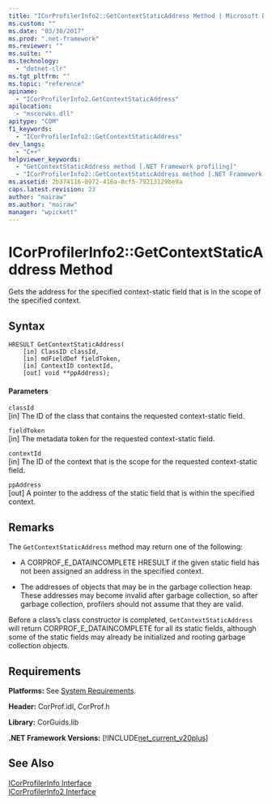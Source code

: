```yaml
---
title: "ICorProfilerInfo2::GetContextStaticAddress Method | Microsoft Docs"
ms.custom: ""
ms.date: "03/30/2017"
ms.prod: ".net-framework"
ms.reviewer: ""
ms.suite: ""
ms.technology: 
  - "dotnet-clr"
ms.tgt_pltfrm: ""
ms.topic: "reference"
apiname: 
  - "ICorProfilerInfo2.GetContextStaticAddress"
apilocation: 
  - "mscorwks.dll"
apitype: "COM"
f1_keywords: 
  - "ICorProfilerInfo2::GetContextStaticAddress"
dev_langs: 
  - "C++"
helpviewer_keywords: 
  - "GetContextStaticAddress method [.NET Framework profiling]"
  - "ICorProfilerInfo2::GetContextStaticAddress method [.NET Framework profiling]"
ms.assetid: 2b374116-0972-416a-8cf5-79213129be9a
caps.latest.revision: 23
author: "mairaw"
ms.author: "mairaw"
manager: "wpickett"
---
```

# ICorProfilerInfo2::GetContextStaticAddress Method
Gets the address for the specified context-static field that is in the scope of the specified context.  
  
## Syntax  
  
```  
HRESULT GetContextStaticAddress(  
    [in] ClassID classId,  
    [in] mdFieldDef fieldToken,  
    [in] ContextID contextId,  
    [out] void **ppAddress);  
```  
  
#### Parameters  
 `classId`  
 [in] The ID of the class that contains the requested context-static field.  
  
 `fieldToken`  
 [in] The metadata token for the requested context-static field.  
  
 `contextId`  
 [in] The ID of the context that is the scope for the requested context-static field.  
  
 `ppAddress`  
 [out] A pointer to the address of the static field that is within the specified context.  
  
## Remarks  
 The `GetContextStaticAddress` method may return one of the following:  
  
-   A CORPROF_E_DATAINCOMPLETE HRESULT if the given static field has not been assigned an address in the specified context.  
  
-   The addresses of objects that may be in the garbage collection heap. These addresses may become invalid after garbage collection, so after garbage collection, profilers should not assume that they are valid.  
  
 Before a class’s class constructor is completed, `GetContextStaticAddress` will return CORPROF_E_DATAINCOMPLETE for all its static fields, although some of the static fields may already be initialized and rooting garbage collection objects.  
  
## Requirements  
 **Platforms:** See [System Requirements](../../../../docs/framework/get-started/system-requirements.md).  
  
 **Header:** CorProf.idl, CorProf.h  
  
 **Library:** CorGuids.lib  
  
 **.NET Framework Versions:** [!INCLUDE[net_current_v20plus](../../../../includes/net-current-v20plus-md.md)]  
  
## See Also  
 [ICorProfilerInfo Interface](../../../../docs/framework/unmanaged-api/profiling/icorprofilerinfo-interface.md)   
 [ICorProfilerInfo2 Interface](../../../../docs/framework/unmanaged-api/profiling/icorprofilerinfo2-interface.md)